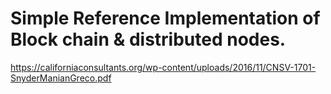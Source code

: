 # Simple Reference Implementation of Block chain & distributed nodes.

https://californiaconsultants.org/wp-content/uploads/2016/11/CNSV-1701-SnyderManianGreco.pdf
